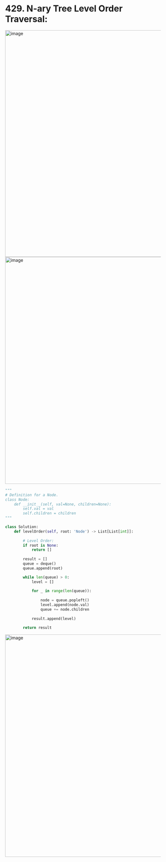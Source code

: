 # 429. N-ary Tree Level Order Traversal:

<img width="733" alt="image" src="https://user-images.githubusercontent.com/35987583/164176340-3638b4b2-84c2-4fae-aeb9-22ee7668ecc4.png">
<img width="734" alt="image" src="https://user-images.githubusercontent.com/35987583/164176385-f9e44ccb-e600-42de-84d6-d20c26f0f540.png">



```python
"""
# Definition for a Node.
class Node:
    def __init__(self, val=None, children=None):
        self.val = val
        self.children = children
"""

class Solution:
    def levelOrder(self, root: 'Node') -> List[List[int]]:
        
        # Level Order:
        if root is None:
            return []
        
        result = []
        queue = deque()
        queue.append(root)

        while len(queue) > 0:
            level = []
            
            for _ in range(len(queue)):
                
                node = queue.popleft()
                level.append(node.val)
                queue += node.children
                
            result.append(level)
            
        return result
```
<img width="719" alt="image" src="https://user-images.githubusercontent.com/35987583/164176426-9d9926f9-1d73-4420-a34b-95a30d1f3595.png">
